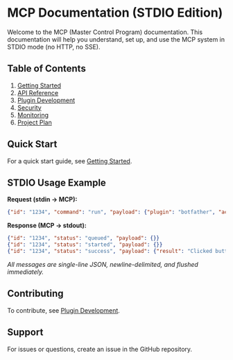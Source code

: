 # MCP Documentation (STDIO Edition)

Welcome to the MCP (Master Control Program) documentation. This documentation will help you understand, set up, and use the MCP system in STDIO mode (no HTTP, no SSE).

## Table of Contents

1. [Getting Started](getting-started.md)
2. [API Reference](api-reference.md)
3. [Plugin Development](plugin-development.md)
4. [Security](security.md)
5. [Monitoring](monitoring.md)
6. [Project Plan](project-plan.md)

## Quick Start

For a quick start guide, see [Getting Started](getting-started.md).

## STDIO Usage Example

**Request (stdin → MCP):**
```json
{"id": "1234", "command": "run", "payload": {"plugin": "botfather", "action": "click-button", "args": {"button-text": "Payments", "msg-id": 12345678}}}
```

**Response (MCP → stdout):**
```json
{"id": "1234", "status": "queued", "payload": {}}
{"id": "1234", "status": "started", "payload": {}}
{"id": "1234", "status": "success", "payload": {"result": "Clicked button Payments on message 12345678"}}
```

*All messages are single-line JSON, newline-delimited, and flushed immediately.*

## Contributing

To contribute, see [Plugin Development](plugin-development.md).

## Support

For issues or questions, create an issue in the GitHub repository. 